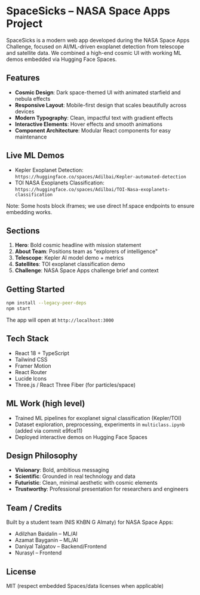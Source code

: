 # SpaceSicks – NASA Space Apps Project

SpaceSicks is a modern web app developed during the NASA Space Apps Challenge, focused on AI/ML-driven exoplanet detection from telescope and satellite data. We combined a high-end cosmic UI with working ML demos embedded via Hugging Face Spaces.

## Features

- **Cosmic Design**: Dark space-themed UI with animated starfield and nebula effects
- **Responsive Layout**: Mobile-first design that scales beautifully across devices
- **Modern Typography**: Clean, impactful text with gradient effects
- **Interactive Elements**: Hover effects and smooth animations
- **Component Architecture**: Modular React components for easy maintenance

## Live ML Demos
- Kepler Exoplanet Detection: `https://huggingface.co/spaces/Adilbai/Kepler-automated-detection`
- TOI NASA Exoplanets Classification: `https://huggingface.co/spaces/Adilbai/TOI-Nasa-exoplanets-classification`

Note: Some hosts block iframes; we use direct hf.space endpoints to ensure embedding works.

## Sections

1. **Hero**: Bold cosmic headline with mission statement
2. **About Team**: Positions team as "explorers of intelligence"
3. **Telescope**: Kepler AI model demo + metrics
4. **Satellites**: TOI exoplanet classification demo
5. **Challenge**: NASA Space Apps challenge brief and context

## Getting Started

```bash
npm install --legacy-peer-deps
npm start
```

The app will open at `http://localhost:3000`

## Tech Stack

- React 18 + TypeScript
- Tailwind CSS
- Framer Motion
- React Router
- Lucide Icons
- Three.js / React Three Fiber (for particles/space)

## ML Work (high level)

- Trained ML pipelines for exoplanet signal classification (Kepler/TOI)
- Dataset exploration, preprocessing, experiments in `multiclass.ipynb` (added via commit e9fce11)
- Deployed interactive demos on Hugging Face Spaces

## Design Philosophy

- **Visionary**: Bold, ambitious messaging
- **Scientific**: Grounded in real technology and data
- **Futuristic**: Clean, minimal aesthetic with cosmic elements
- **Trustworthy**: Professional presentation for researchers and engineers

## Team / Credits
Built by a student team (NIS KhBN G Almaty) for NASA Space Apps:
- Adilzhan Baidalin – ML/AI
- Azamat Bayganin – ML/AI
- Daniyal Talgatov – Backend/Frontend
- Nurasyl – Frontend

## License
MIT (respect embedded Spaces/data licenses when applicable)
